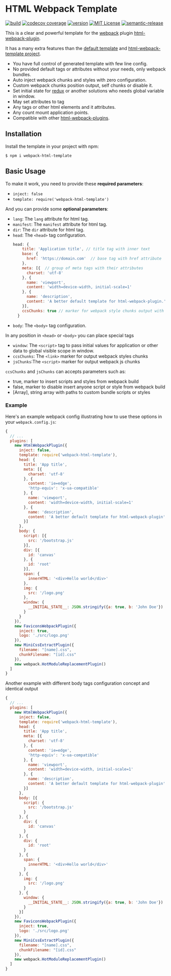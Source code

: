 # HTML Webpack Template

[![build](https://img.shields.io/travis/glebfeklistov/webpack-html-template.svg?style=flat-square&branch=master)](https://travis-ci.org/glebfeklistov/webpack-html-template)
[![codecov coverage](https://img.shields.io/codecov/c/github/glebfeklistov/webpack-html-template.svg?style=flat-square)](https://codecov.io/github/glebfeklistov/webpack-html-template)
[![version](https://img.shields.io/npm/v/webpack-html-template.svg?style=flat-square)](http://npm.im/webpack-html-template)
[![MIT License](https://img.shields.io/npm/l/webpack-html-template.svg?style=flat-square)](http://opensource.org/licenses/MIT)
[![semantic-release](https://img.shields.io/badge/%20%20%F0%9F%93%A6%F0%9F%9A%80-semantic--release-e10079.svg?style=flat-square)](https://github.com/semantic-release/semantic-release)

This is a clear and powerful template for the [webpack](http://webpack.github.io/) plugin [html-webpack-plugin](https://github.com/jantimon/html-webpack-plugin).

It has a many extra features than the [default template](https://github.com/jantimon/html-webpack-plugin/blob/master/default_index.ejs) and [html-webpack-template project](https://github.com/jaketrent/html-webpack-template).

* You have full control of generated template with few line config.
* No provided default tags or attributes without your needs, only webpack bundles.
* Auto inject webpack chunks and styles with zero configuration.
* Custom webpack chunks position output, self chunks or disable it.
* Set initial state for [redux](https://redux.js.org) or another solutions who needs global variable in window.
* May set attributes to <body> tag
* Any tags or other html elements and it attributes.
* Any count mount application points.
* Compatible with other [html-webpack-plugins](https://github.com/jantimon/html-webpack-plugin).

## Installation

Install the template in your project with npm:

```shell
$ npm i webpack-html-template
```

## Basic Usage

To make it work, you need to provide these **required parameters**:

- `inject: false`
- `template: require('webpack-html-template')`

And you can provide some **optional parameters**:
- `lang`: The `lang` attribute for html tag.
- `manifest`: The `manifest` attribute for html tag.
- `dir`: The `dir` attribute for html tag.
- `head`: The `<head>` tag configuration.
  ```js
  head: {
      title: 'Application title', // title tag with inner text
      base: {             
        href: 'https://domain.com'  // base tag with href attribute
      },
      meta: [{  // group of meta tags with their attributes
        charset: 'utf-8'
      }, {
        name: 'viewport',
        content: 'width=device-width, initial-scale=1'
      }, {
        name: 'description',
        content: 'A better default template for html-webpack-plugin.'
      }],
      ccsChunks: true // marker for webpack style chunks output with link tags
    }
  ```
- `body`: The `<body>` tag configuration.

In any position in `<head>` or `<body>` you can place special tags
- `window`: The `<script>` tag to pass initial values for application or other data to global visible scope in window.
- `ccsChunks`: The `<link>` marker for output webpack styles chunks
- `jsChunks`:The `<script>`  marker for output webpack js chunks

`ccsChunks` and `jsChunks` can accepts parameters such as:
- true, marker to insert scripts and styles from webpack build
- false, marker to disable insert anyone script or style from webpack build
- [Array], string array with paths to custom bundle scripts or styles

### Example

Here's an example webpack config illustrating how to use these options in your `webpack.config.js`:

```js
{
  // ...
  plugins: [
    new HtmlWebpackPlugin({
      inject: false,
      template: require('webpack-html-template'),
      head: {
        title: 'App title',
        meta: [{
          charset: 'utf-8'
        }, {
          content: 'ie=edge',
          'http-equiv': 'x-ua-compatible'
        }, {
          name: 'viewport',
          content: 'width=device-width, initial-scale=1'
        }, {
          name: 'description',
          content: 'A better default template for html-webpack-plugin'
        }]
      },
      body: {
        script: [{
          src: '/bootstrap.js'
        }],
        div: [{
          id: 'canvas'
        }, {
          id: 'root'
        }],
        span: {
          innerHTML: '<div>Hello world</div>'
        },
        img: {
          src: '/logo.png'
        },
        window: {
          __INITIAL_STATE__: JSON.stringify({a: true, b: 'John Doe'})
        }
      }
    }),
    new FaviconsWebpackPlugin({
      inject: true,
      logo: './src/logo.png'
    }),
    new MiniCssExtractPlugin({
      filename: "[name].css",
      chunkFilename: "[id].css"
    }),
    new webpack.HotModuleReplacementPlugin()
  ]
}
```

Another example with different body tags configuration concept and identical output

```js
{
  // ...
  plugins: [
    new HtmlWebpackPlugin({
      inject: false,
      template: require('webpack-html-template'),
      head: {
        title: 'App title',
        meta: [{
          charset: 'utf-8'
        }, {
          content: 'ie=edge',
          'http-equiv': 'x-ua-compatible'
        }, {
          name: 'viewport',
          content: 'width=device-width, initial-scale=1'
        }, {
          name: 'description',
          content: 'A better default template for html-webpack-plugin'
        }]
      },
      body: [{
        script: {
          src: '/bootstrap.js'
        }
      }, {
        div: {
          id: 'canvas'
        }
      }, {
        div: {
          id: 'root'
        }
      }, {
        span: {
          innerHTML: '<div>Hello world</div>'
        }
      }, {
        img: {
          src: '/logo.png'
        }
      }, {
        window: {
          __INITIAL_STATE__: JSON.stringify({a: true, b: 'John Doe'})
        }
      }]
    }),
    new FaviconsWebpackPlugin({
      inject: true,
      logo: './src/logo.png'
    }),
    new MiniCssExtractPlugin({
      filename: "[name].css",
      chunkFilename: "[id].css"
    }),
    new webpack.HotModuleReplacementPlugin()
  ]
}
```

